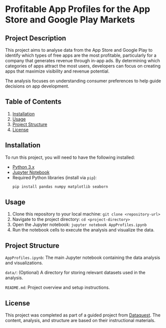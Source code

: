 # Profitable App Profiles for the App Store and Google Play Markets

## Project Description
This project aims to analyse data from the App Store and Google Play to identify which types of free apps are the most profitable, particularly for a company that generates revenue through in-app ads. By determining which categories of apps attract the most users, developers can focus on creating apps that maximize visibility and revenue potential.

The analysis focuses on understanding consumer preferences to help guide decisions on app development.

## Table of Contents
1. [Installation](#installation)
2. [Usage](#usage)
3. [Project Structure](#project-structure)
4. [License](#license)



## Installation
To run this project, you will need to have the following installed:
- [Python 3.x](https://www.python.org/downloads/)
- [Jupyter Notebook](https://jupyter.org/install)
- Required Python libraries (install via `pip`):
  ```bash
  pip install pandas numpy matplotlib seaborn

## Usage
1. Clone this repository to your local machine:
``git clone <repository-url>``
2. Navigate to the project directory:
``cd <project-directory>``
3. Open the Jupyter notebook:
``jupyter notebook AppProfiles.ipynb``
4. Run the notebook cells to execute the analysis and visualize the data.

## Project Structure
`AppProfiles.ipynb`: The main Jupyter notebook containing the data analysis and visualizations.

`data/`: (Optional) A directory for storing relevant datasets used in the analysis.

`README.md`: Project overview and setup instructions.

## License
This project was completed as part of a guided project from [Dataquest](https://www.dataquest.io/). The content, analysis, and structure are based on their instructional materials.



